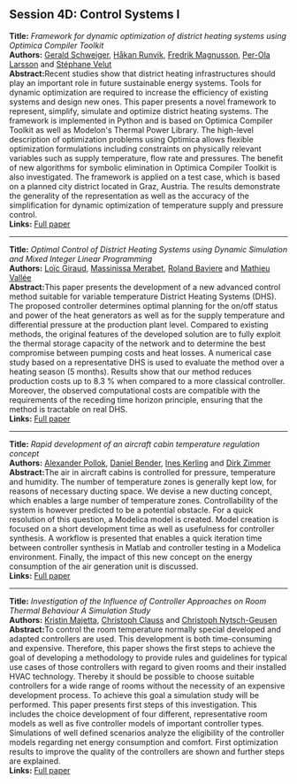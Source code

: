 <h2>Session 4D: Control Systems I</h2>
<p>
<b>Title:</b> <i> Framework for dynamic optimization of district heating systems using Optimica Compiler Toolkit </i> <br />
<b>Authors:</b> <a href="../authors/author_246.html">Gerald Schweiger</a>, <a href="../authors/author_232.html">Håkan Runvik</a>, <a href="../authors/author_167.html">Fredrik Magnusson</a>, <a href="../authors/author_152.html">Per-Ola Larsson</a> and <a href="../authors/author_287.html">Stéphane Velut</a><br />
<b>Abstract:</b>Recent studies show that district heating infrastructures should play an important role in future sustainable energy systems. Tools for dynamic optimization are required to increase the efficiency of existing systems and design new ones. This paper presents a novel framework to represent, simplify, simulate and optimize district heating systems. The framework is implemented in Python and is based on Optimica Compiler Toolkit as well as Modelon's Thermal Power Library. The high-level description of optimization problems using Optimica allows flexible optimization formulations including constraints on physically relevant variables such as supply temperature, flow rate and pressures. The benefit of new algorithms for symbolic elimination in Optimica Compiler Toolkit is also investigated. The framework is applied on a test case, which is based on a planned city district located in Graz, Austria. The results demonstrate the generality of the representation as well as the accuracy of the simplification for dynamic optimization of temperature supply and pressure control.<br />
<b>Links:</b> <a href="../submissions/ecp17132131_SchweigerRunvikMagnussonLarssonVelut.pdf">Full paper</a></p>
<hr />
<p>
<b>Title:</b> <i> Optimal Control of District Heating Systems using Dynamic Simulation and Mixed Integer Linear Programming </i> <br />
<b>Authors:</b> <a href="../authors/author_87.html">Loïc Giraud</a>, <a href="../authors/author_178.html">Massinissa Merabet</a>, <a href="../authors/author_20.html">Roland Baviere</a> and <a href="../authors/author_285.html">Mathieu Vallée</a><br />
<b>Abstract:</b>This paper presents the development of a new advanced control method suitable for variable temperature District Heating Systems (DHS). The proposed controller determines optimal planning for the on/off status and power of the heat generators as well as for the supply temperature and differential pressure at the production plant level. Compared to existing methods, the original features of the developed solution are to fully exploit the thermal storage capacity of the network and to determine the best compromise between pumping costs and heat losses. A numerical case study based on a representative DHS is used to evaluate the method over a heating season (5 months). Results show that our method reduces production costs up to 8.3 % when compared to a more classical controller. Moreover, the observed computational costs are compatible with the requirements of the receding time horizon principle, ensuring that the method is tractable on real DHS.<br />
<b>Links:</b> <a href="../submissions/ecp17132141_GiraudMerabetBaviereVallee.pdf">Full paper</a></p>
<hr />
<p>
<b>Title:</b> <i> Rapid development of an aircraft cabin temperature regulation concept </i> <br />
<b>Authors:</b> <a href="../authors/author_219.html">Alexander Pollok</a>, <a href="../authors/author_24.html">Daniel Bender</a>, <a href="../authors/author_135.html">Ines Kerling</a> and <a href="../authors/author_306.html">Dirk Zimmer</a><br />
<b>Abstract:</b>The air in aircraft cabins is controlled for pressure, temperature and humidity. The number of temperature zones is generally kept low, for reasons of necessary ducting space. We devise a new ducting concept, which enables a large number of temperature zones. Controllability of the system is however predicted to be a potential obstacle.
For a quick resolution of this question, a Modelica model is created.
Model creation is focused on a short development time as well as usefulness for controller synthesis. A workflow is presented that enables a quick iteration time between controller synthesis in Matlab and controller testing in a Modelica environment. Finally, the impact of this new concept on the energy consumption of the air generation unit is discussed.<br />
<b>Links:</b> <a href="../submissions/ecp17132151_PollokBenderKerlingZimmer.pdf">Full paper</a></p>
<hr />
<p>
<b>Title:</b> <i> Investigation of the Influence of Controller Approaches on Room Thermal Behaviour  A Simulation Study </i> <br />
<b>Authors:</b> <a href="../authors/author_168.html">Kristin Majetta</a>, <a href="../authors/author_45.html">Christoph Clauss</a> and <a href="../authors/author_201.html">Christoph Nytsch-Geusen</a><br />
<b>Abstract:</b>To control the room temperature normally special developed and adapted controllers are used. This development is both time-consuming and expensive. Therefore, this paper shows the first steps to achieve the goal of developing a methodology to provide rules and guidelines for typical use cases of those controllers with regard to given rooms and their installed HVAC technology. Thereby it should be possible to choose suitable controllers for a wide range of rooms without the necessity of an expensive development process. To achieve this goal a simulation study will be performed. This paper presents first steps of this investigation. This includes the choice development of four different, representative room models as well as five controller models of important controller types. Simulations of well defined scenarios analyze the eligibility of the controller models regarding net energy consumption and comfort. First optimization results to improve the quality of the controllers are shown and further steps are explained.<br />
<b>Links:</b> <a href="../submissions/ecp17132161_MajettaClaussNytschgeusen.pdf">Full paper</a></p>